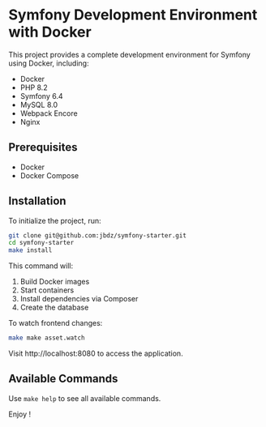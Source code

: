 # Symfony Development Environment with Docker

This project provides a complete development environment for Symfony using Docker, including:
- Docker
- PHP 8.2
- Symfony 6.4
- MySQL 8.0
- Webpack Encore
- Nginx

## Prerequisites

- Docker
- Docker Compose

## Installation

To initialize the project, run:

```bash
git clone git@github.com:jbdz/symfony-starter.git
cd symfony-starter
make install
```

This command will:
1. Build Docker images
2. Start containers
3. Install dependencies via Composer
4. Create the database

To watch frontend changes: 
```bash
make make asset.watch
```

Visit http://localhost:8080 to access the application.

## Available Commands

Use `make help` to see all available commands.

Enjoy !